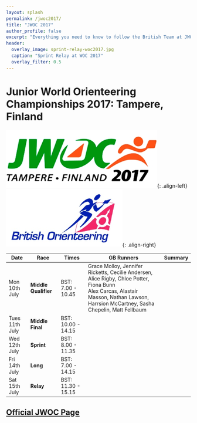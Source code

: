 ```yaml
---
layout: splash
permalink: /jwoc2017/
title: "JWOC 2017"
author_profile: false
excerpt: "Everything you need to know to follow the British Team at JWOC 2017."
header:
  overlay_image: sprint-relay-woc2017.jpg
  caption: "Sprint Relay at WOC 2017"
  overlay_filter: 0.5
---
```

# Junior World Orienteering Championships 2017: Tampere, Finland

![JWOC 2017 logo](/images/woc2017/jwoc-logo.jpg){: .align-left}
![BOF logo](/images/woc2017/BOFlogo.png){: .align-right}

| Date | Race | Times | GB Runners | Summary |
|------|------|-------|------------|---------|
| Mon 10th July | **Middle Qualifier** | BST: 7.00 - 10.45 | Grace Molloy, Jennifer Ricketts, Cecilie Andersen, Alice Rigby, Chloe Potter, Fiona Bunn<br>Alex Carcas, Alastair Masson, Nathan Lawson, Harrsion McCartney, Sasha Chepelin, Matt Fellbaum |  |
| Tues 11th July | **Middle Final** | BST: 10.00 - 14.15 |  |  |
| Wed 12th July | **Sprint** | BST: 8.00 -  11.35 |  |  |
| Fri 14th July | **Long** | BST: 7.00 - 14.15 |  |  |
| Sat 15th July | **Relay** | BST: 11.30 - 15.15 |  |  |

## [Official JWOC Page](http://www.jwoc2017.fi/)